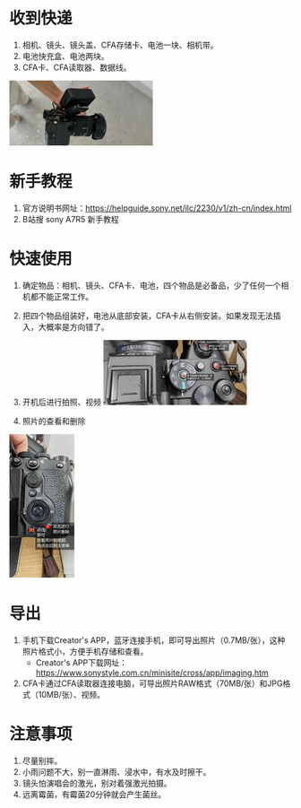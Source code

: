# 收到快递
1. 相机、镜头、镜头盖、CFA存储卡、电池一块、相机带。
2. 电池快充盒、电池两块。
3. CFA卡、CFA读取器、数据线。

<img src="..\picture\相机借用说明_收到物品快照.png" alt="收到物品快照" style="zoom:25%;" />



# 新手教程

1. 官方说明书网址：https://helpguide.sony.net/ilc/2230/v1/zh-cn/index.html
2. B站搜 sony A7R5 新手教程



# 快速使用

1. 确定物品：相机、镜头、CFA卡、电池，四个物品是必备品，少了任何一个相机都不能正常工作。

2. 把四个物品组装好，电池从底部安装，CFA卡从右侧安装。如果发现无法插入，大概率是方向错了。

3. 开机后进行拍照、视频
    <img src="..\picture\相机借用说明_相机_顶部.jpg" alt="收到物品快照" style="zoom:25%;" />

4. 照片的查看和删除
 <img src="..\picture\相机借用说明_相机_背面.jpg" alt="收到物品快照" style="zoom:25%;" />



# 导出

1. 手机下载Creator's APP，蓝牙连接手机，即可导出照片（0.7MB/张），这种照片格式小，方便手机存储和查看。
   * Creator's APP下载网址：https://www.sonystyle.com.cn/minisite/cross/app/imaging.htm
2. CFA卡通过CFA读取器连接电脑，可导出照片RAW格式（70MB/张）和JPG格式（10MB/张）、视频。



# 注意事项

1. 尽量别摔。
2. 小雨问题不大，别一直淋雨、浸水中，有水及时擦干。
3. 镜头怕演唱会的激光，别对着强激光拍摄。
4. 远离霉菌，有霉菌20分钟就会产生菌丝。